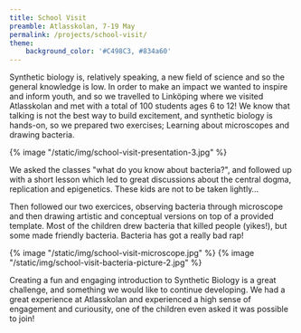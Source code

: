 ```yaml
---
title: School Visit
preamble: Atlasskolan, 7-19 May
permalink: /projects/school-visit/
theme:
    background_color: '#C498C3, #834a60'
---
```


Synthetic biology is, relatively speaking, a new field of science and so the general knowledge is low. In order to make an impact we wanted to inspire and inform youth, and so we travelled to Linköping where we visited Atlasskolan and met with a total of 100 students ages 6 to 12! We know that talking is not the best way to build excitement, and synthetic biology is hands-on, so we prepared two exercises; Learning about microscopes and drawing bacteria.

{% image "/static/img/school-visit-presentation-3.jpg"  %}

We asked the classes "what do you know about bacteria?", and followed up with a short lesson which led to great discussions about the central dogma, replication and epigenetics. These kids are not to be taken lightly…

Then followed our two exercices, observing bacteria through microscope and then drawing artistic and conceptual versions on top of a provided template. Most of the children drew bacteria that killed people (yikes!), but some made friendly bacteria. Bacteria has got a really bad rap!

{% image "/static/img/school-visit-microscope.jpg"  %} {% image "/static/img/school-visit-bacteria-picture-2.jpg"  %}

Creating a fun and engaging introduction to Synthetic Biology is a great challenge, and something we would like to continue developing. We had a great experience at Atlasskolan and experienced a high sense of engagement and curiousity, one of the children even asked it was possible to join!
